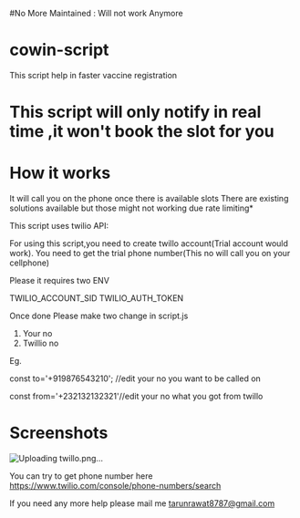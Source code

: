 #No More Maintained : Will not work Anymore

# cowin-script
This script help in faster vaccine registration

# This script will only notify in real time ,it won't book the slot for you

# How it works
It will call you on the phone once there is available slots
There are existing solutions available but those might not working due rate limiting*

This script uses twilio API:

For using this script,you need to create twillo account(Trial account would work).
You need to get the trial phone number(This no will call you on your cellphone)


Please it requires two ENV

TWILIO_ACCOUNT_SID
TWILIO_AUTH_TOKEN

Once done Please make two change in script.js

1. Your no
2. Twillio no

Eg.

const to='+919876543210'; //edit your no you want to be called on

const from='+232132132321'//edit your no what you got from twillo

# Screenshots

![Uploading twillo.png…]()





You can try to get phone number here https://www.twilio.com/console/phone-numbers/search



If you need any more help please mail me tarunrawat8787@gmail.com
